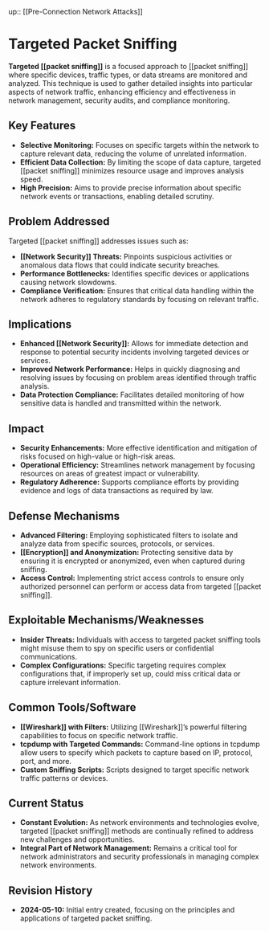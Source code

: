 up:: [[Pre-Connection Network Attacks]]
# Targeted Packet Sniffing

**Targeted [[packet sniffing]]** is a focused approach to [[packet sniffing]] where specific devices, traffic types, or data streams are monitored and analyzed. This technique is used to gather detailed insights into particular aspects of network traffic, enhancing efficiency and effectiveness in network management, security audits, and compliance monitoring.

## Key Features

- **Selective Monitoring:** Focuses on specific targets within the network to capture relevant data, reducing the volume of unrelated information.
- **Efficient Data Collection:** By limiting the scope of data capture, targeted [[packet sniffing]] minimizes resource usage and improves analysis speed.
- **High Precision:** Aims to provide precise information about specific network events or transactions, enabling detailed scrutiny.

## Problem Addressed

Targeted [[packet sniffing]] addresses issues such as:

- **[[Network Security]] Threats:** Pinpoints suspicious activities or anomalous data flows that could indicate security breaches.
- **Performance Bottlenecks:** Identifies specific devices or applications causing network slowdowns.
- **Compliance Verification:** Ensures that critical data handling within the network adheres to regulatory standards by focusing on relevant traffic.

## Implications

- **Enhanced [[Network Security]]:** Allows for immediate detection and response to potential security incidents involving targeted devices or services.
- **Improved Network Performance:** Helps in quickly diagnosing and resolving issues by focusing on problem areas identified through traffic analysis.
- **Data Protection Compliance:** Facilitates detailed monitoring of how sensitive data is handled and transmitted within the network.

## Impact

- **Security Enhancements:** More effective identification and mitigation of risks focused on high-value or high-risk areas.
- **Operational Efficiency:** Streamlines network management by focusing resources on areas of greatest impact or vulnerability.
- **Regulatory Adherence:** Supports compliance efforts by providing evidence and logs of data transactions as required by law.

## Defense Mechanisms

- **Advanced Filtering:** Employing sophisticated filters to isolate and analyze data from specific sources, protocols, or services.
- **[[Encryption]] and Anonymization:** Protecting sensitive data by ensuring it is encrypted or anonymized, even when captured during sniffing.
- **Access Control:** Implementing strict access controls to ensure only authorized personnel can perform or access data from targeted [[packet sniffing]].

## Exploitable Mechanisms/Weaknesses

- **Insider Threats:** Individuals with access to targeted packet sniffing tools might misuse them to spy on specific users or confidential communications.
- **Complex Configurations:** Specific targeting requires complex configurations that, if improperly set up, could miss critical data or capture irrelevant information.

## Common Tools/Software

- **[[Wireshark]] with Filters:** Utilizing [[Wireshark]]’s powerful filtering capabilities to focus on specific network traffic.
- **tcpdump with Targeted Commands:** Command-line options in tcpdump allow users to specify which packets to capture based on IP, protocol, port, and more.
- **Custom Sniffing Scripts:** Scripts designed to target specific network traffic patterns or devices.

## Current Status

- **Constant Evolution:** As network environments and technologies evolve, targeted [[packet sniffing]] methods are continually refined to address new challenges and opportunities.
- **Integral Part of Network Management:** Remains a critical tool for network administrators and security professionals in managing complex network environments.

## Revision History

- **2024-05-10:** Initial entry created, focusing on the principles and applications of targeted packet sniffing.